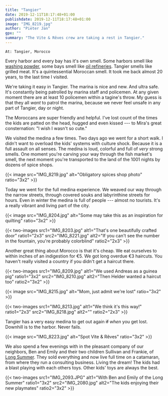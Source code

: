 ```yaml
---
title: "Tangier"
date: 2019-12-11T18:17:48+01:00
publishdate: 2019-12-11T18:17:48+01:00
image: "IMG_8219.jpg"
author: "Pieter Jan"
gpx: ""
summary: "The Vite & Rêves crew are taking a rest in Tangier."
---
```


`At: Tangier, Morocco`

Every harbor and every bay has it's own smell. Some harbors smell like [washing powder](/captains-log/2019-10-23-nightly-joyride), some bays smell like [oil refineries](/captains-log/2019-11-25-fishy-business). Tangier smells like grilled meat. It's a quintessential Moroccan smell. It took me back almost 20 years, to the last time I visited.

We're taking it easy in Tangier. The marina is nice and new. And ultra safe. It's constantly being patrolled by marina staff and policemen. At any given moment there are at least 10 policemen within a tagine's throw. My guess is that they all _want_ to patrol the marina, because we never feel unsafe in any part of Tangier, day or night.

The Moroccans are super friendly and helpful. I've lost count of the times the kids are patted on the head, hugged and even kissed --- to Mira's great consternation: "I wish I wasn't so cute."

We visited the medina a few times. Two days ago we went for a short walk. I didn't want to overload the kids' systems with culture shock. Because it is a full assault on all senses. The medina is loud, colorful and full of _very_ strong smells. One moment you're carving your way through the fish market's smell, the next moment you're transported to the land of the 1001 nights by dozens of spice shops.

{{< image src="IMG_8219.jpg" alt="Obligatory spices shop photo" ratio="3x2" >}}

Today we went for the full medina experience. We weaved our way through the narrow streets, through covered souks and labyrinthine streets for hours. Even in winter the medina is full of people --- almost no tourists. It's a really vibrant and living part of the city.

{{< image src="IMG_8204.jpg" alt="Some may take this as an inspiration for quilting" ratio="3x2" >}}

{{< two-images src1="IMG_8203.jpg" alt1="That's one beautifully crafted door" ratio1="2x3" src2="IMG_8221.jpg" alt2="If you can't see the number in the fountain, you're probably colorblind" ratio2="2x3" >}}

Another great thing about Morocco is that it's cheap. We eat ourselves to within inches of an indigestion for €5. We got long overdue €3 haircuts. You haven't really visited a country if you didn't get a haircut there.

{{< two-images src1="IMG_8209.jpg" alt1="We used Andreas as a guinea pig" ratio1="3x2" src2="IMG_8210.jpg" alt2="Then Helder wanted a haircut too" ratio2="3x2" >}}

{{< image src="IMG_8215.jpg" alt="Mom, just admit we're lost" ratio="3x2" >}}

{{< two-images src1="IMG_8213.jpg" alt1="We think it's this way!" ratio1="2x3" src2="IMG_8218.jpg" alt2="" ratio2="2x3" >}}

Tangier has a very easy medina to get out again ~~if~~ _when_ you get lost. Downhill is to the harbor. Never fails.

{{< image src="IMG_8223.jpg" alt="Spot Vite & Rêves" ratio="3x2" >}}

We also spend a few evenings with in the pleasant company of our neighbors, Ben and Emily and their two children Sullivan and Frankie, of [Long Summer](https://www.instagram.com/the.long.summer). They sold everything and now live full time on a catamaran, from where they run a consulting business. Living the dream! The kids had a blast playing with each others toys. Other kids' toys are always the best.

{{< two-images src1="IMG_2093.JPG" alt1="With Ben and Emily of the Long Summer" ratio1="3x2" src2="IMG_2080.jpg" alt2="The kids enjoying their new playmates" ratio2="3x2" >}}
